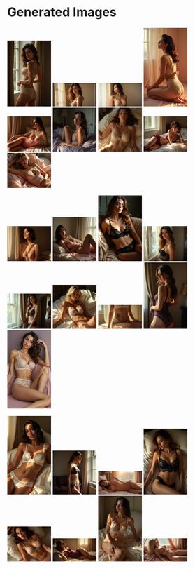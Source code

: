 # Generated Images



<img src="2025_07_01_01.webp" width="100"/> <img src="2025_07_01_02.webp" width="100"/> <img src="2025_07_01_03.webp" width="100"/> <img src="2025_07_01_04.webp" width="100"/> <img src="2025_07_01_05.webp" width="100"/> <img src="2025_07_01_06.webp" width="100"/> <img src="2025_07_01_07.webp" width="100"/> <img src="2025_07_01_08.webp" width="100"/> <img src="2025_07_01_09.webp" width="100"/>

<img src="2025_07_01_10.webp" width="100"/> <img src="2025_07_01_11.webp" width="100"/> <img src="2025_07_01_12.webp" width="100"/> <img src="2025_07_01_13.webp" width="100"/> <img src="2025_07_01_14.webp" width="100"/> <img src="2025_07_01_15.webp" width="100"/> <img src="2025_07_01_16.webp" width="100"/> <img src="2025_07_01_17.webp" width="100"/> <img src="2025_07_01_18.webp" width="100"/>

<img src="2025_07_01_19.webp" width="100"/> <img src="2025_07_01_20.webp" width="100"/> <img src="2025_07_01_21.webp" width="100"/> <img src="2025_07_01_22.webp" width="100"/> <img src="2025_07_01_23.webp" width="100"/> <img src="2025_07_01_24.webp" width="100"/> <img src="2025_07_01_25.webp" width="100"/> <img src="2025_07_01_26.webp" width="100"/>